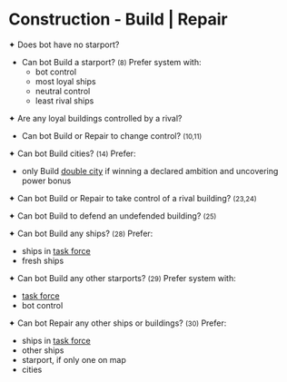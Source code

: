 # Construction - Build | Repair

✦ Does bot have no starport?

- <!-- priority=3 --> Can bot Build a starport? <span style="font-size: 12px;">(8)</span> Prefer system with:
	- bot control
	- most loyal ships
	- neutral control
	- least rival ships

✦ Are any loyal buildings controlled by a rival?

- <!-- priority=4 --> Can bot Build or Repair to change control? <span style="font-size: 12px;">(10,11)</span>

✦ <!-- priority=5 --> Can bot Build cities? <span style="font-size: 12px;">(14)</span> Prefer:

- only Build <ins>double city</ins> if winning a declared ambition and uncovering power bonus

✦ <!-- priority=10 --> Can bot Build or Repair to take control of a rival building? <span style="font-size: 12px;">(23,24)</span>

✦ <!-- priority=10.5 --> Can bot Build to defend an undefended building? <span style="font-size: 12px;">(25)</span>

✦ <!-- priority=11 --> Can bot Build any ships? <span style="font-size: 12px;">(28)</span> Prefer:

- ships in <ins>task force</ins>
- fresh ships

✦ <!-- priority=11 --> Can bot Build any other starports? <span style="font-size: 12px;">(29)</span> Prefer system with:

- <ins>task force</ins>
- bot control

✦ <!-- priority=12 --> Can bot Repair any other ships or buildings? <span style="font-size: 12px;">(30)</span> Prefer:

- ships in <ins>task force</ins>
- other ships
- starport, if only one on map
- cities

<div class="pagebreak"> </div>

